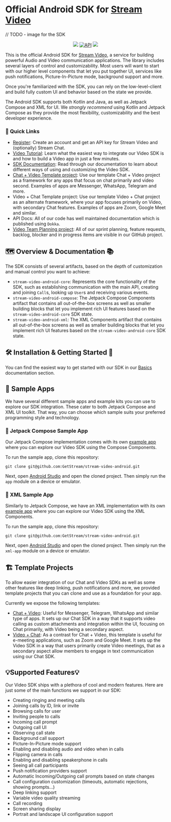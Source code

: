 # Official Android SDK for [Stream Video](https://getstream.io/video/docs/)

// TODO - image for the SDK

<p align="center">
    <a href="https://github.com/GetStream/stream-video-android/actions"><img src="https://github.com/GetStream/stream-video-android/workflows/App%20Distribute%20CI/badge.svg" /></a>
  <a href="https://android-arsenal.com/api?level=21"><img alt="API" src="https://img.shields.io/badge/API-21%2B-brightgreen.svg?style=flat"/></a>
  <a href="https://github.com/GetStream/stream-video-android/releases"><img src="https://img.shields.io/github/v/release/GetStream/stream-video-android" /></a>
</p>

This is the official Android SDK for [Stream Video](https://getstream.io/video/docs/android/basics/tutorial/), a service for building powerful Audio and Video communication applications. The library includes several layers of control and customizability. Most users will want to start with our higher level components that let you put together UI, services like push notifications, Picture-In-Picture mode, background support and more.

Once you're familiarized with the SDK, you can rely on the low-level-client and build fully custom UI and behavior based on the state we provide.

The Android SDK supports both Kotlin and Java, as well as Jetpack Compose and XML for UI. We _strongly recommend_ using Kotlin and Jetpack Compose as they provide the most flexibility, customizability and the best developer experience.

### 🔗 Quick Links

* [Register](getstream.io/video/trial): Create an account and get an API key for Stream Video and (optionally) Stream Chat.
* [Video Tutorial](https://getstream.io/video/docs/android/basics/tutorial/): Learn what the easiest way to integrate our Video SDK is and how to build a Video app in just a few minutes.
* [SDK Documentation](https://getstream.io/video/docs/android/): Read through our documentation to learn about different ways of using and customizing the Video SDK.
* [Chat + Video Template project](https://github.com/GetStream/stream-video-android/tree/main/examples/chat-with-video/chat-with-video-final): Use our template Chat + Video project as a framework for any apps that focus on chat primarily and video second. Examples of apps are Messenger, WhatsApp, Telegram and more.
* Video + Chat Template project: Use our template Video + Chat project as an alternate framework, where your app focuses primarily on Video, with secondary Chat features. Examples of apps are Zoom, Google Meet and similar.
* API Docs: All of our code has well maintained documentation which is published using `Dokka`. 
* [Video Team Planning project](https://github.com/orgs/GetStream/projects/15): All of our sprint planning, feature requests, backlog, blocker and in progress items are visible in our GitHub project. 

## 🗺️ Overview & Documentation 📚

The SDK consists of several artifacts, based on the depth of customization and manual control you want to achieve:

* `stream-video-android-core`: Represents the core functionality of the SDK, such as establishing communication with the main API, creating and joining `Call`s, looking up `User`s and receiving various events.
* `stream-video-android-compose`: The Jetpack Compose Components artifact that contains all out-of-the-box screens as well as smaller building blocks that let you implement rich UI features based on the `stream-video-android-core` SDK state.
* `stream-video-android-xml`: The XML Components artifact that contains all out-of-the-box screens as well as smaller building blocks that let you implement rich UI features based on the `stream-video-android-core` SDK state.

## 🛠️ Installation & Getting Started 🚀

You can find the easiest way to get started with our SDK in our [Basics](https://getstream.io/video/docs/android/basics) documentation section.

## 🔮 Sample Apps

We have several different sample apps and example kits you can use to explore our SDK integration. These cater to both Jetpack Compose and XML UI toolkit. That way, you can choose which sample suits your preferred programming style and technology.

### 🧩 Jetpack Compose Sample App

Our Jetpack Compose implementation comes with its own [example app](https://github.com/GetStream/stream-video-android/tree/main/app) where you can explore our Video SDK using the Compose Components.

To run the sample app, clone this repository:
````shell
git clone git@github.com:GetStream/stream-video-android.git
````

Next, open [Android Studio](https://developer.android.com/studio) and open the cloned project. Then simply run the `app` module on a device or emulator.

### 🧱 XML Sample App

Similarly to Jetpack Compose, we have an XML implementation with its own [example app](https://github.com/GetStream/stream-video-android/tree/main/xml-app) where you can explore our Video SDK using the XML Components.

To run the sample app, clone this repository:

````shell
git clone git@github.com:GetStream/stream-video-android.git
````

Next, open [Android Studio](https://developer.android.com/studio) and open the cloned project. Then simply run the `xml-app` module on a device or emulator.

## 🏗️ Template Projects

To allow easier integration of our Chat and Video SDKs as well as some other features like deep linking, push notifications and more, we provided template projects that you can clone and use as a foundation for your app.

Currently we expose the following templates:

* [Chat + Video](https://github.com/GetStream/stream-video-android/tree/main/examples/chat-with-video/chat-with-video-final): Useful for Messenger, Telegram, WhatsApp and similar type of apps. It sets up our Chat SDK in a way that it supports video calling as custom attachments and integration within the UI, focusing on Chat primarily, with Video being a secondary aspect.
* [Video + Chat](https://github.com/GetStream/stream-video-android/tree/main/examples/video-with-chat/video-with-chat-final): As a contrast for Chat + Video, this template is useful for e-meeting applications, such as Zoom and Google Meet. It sets up the Video SDK in a way that users primarily create Video meetings, that as a secondary aspect allow members to engage in text communication using our Chat SDK.

## 💡Supported Features💡

Our Video SDK ships with a plethora of cool and modern features. Here are just some of the main functions we support in our SDK:

* Creating ringing and meeting calls
* Joining calls by ID, link or invite
* Browsing calls for user
* Inviting people to calls
* Incoming call prompt
* Outgoing call UI
* Observing call state
* Background call support
* Picture-In-Picture mode support
* Enabling and disabling audio and video when in calls
* Flipping camera in calls
* Enabling and disabling speakerphone in calls
* Seeing all call participants
* Push notification providers support
* Automatic Incoming/Outgoing call prompts based on state changes
* Call configuration customization (timeouts, automatic rejections, showing prompts...)
* Deep linking support
* Variable video quality streaming
* Call recording
* Screen sharing display
* Portrait and landscape UI configuration support